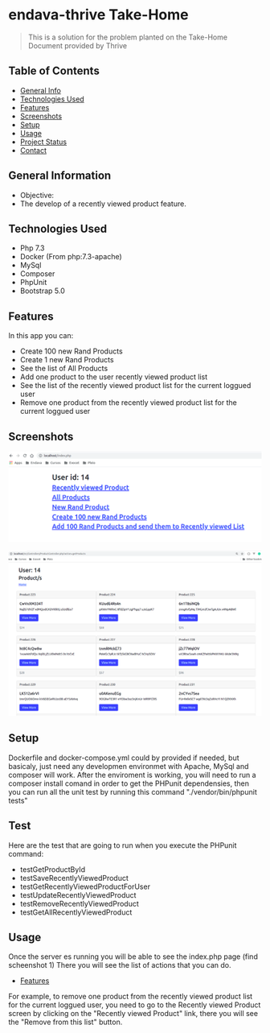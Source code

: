 # endava-thrive Take-Home
> This is a solution for the problem planted on the Take-Home Document provided by Thrive
## Table of Contents
* [General Info](#general-information)
* [Technologies Used](#technologies-used)
* [Features](#features)
* [Screenshots](#screenshots)
* [Setup](#setup)
* [Usage](#usage)
* [Project Status](#project-status)
* [Contact](#contact)
<!-- * [License](#license) -->
## General Information
- Objective:
- The develop of a recently viewed product feature.  

## Technologies Used
- Php 7.3
- Docker (From php:7.3-apache)
- MySql
- Composer
- PhpUnit
- Bootstrap 5.0

## Features
In this app you can:
- Create 100 new Rand Products
- Create 1 new Rand Products
- See the list of All Products
- Add one product to the user recently viewed product list
- See the list of the recently viewed product list for the current loggued user
- Remove one product from the recently viewed product list for the current loggued user


## Screenshots
![Screenshot 1](https://raw.githubusercontent.com/morimartin14/endava-thrive/master/assets/img/screenshots/1.png)

![Screenshot 2](https://raw.githubusercontent.com/morimartin14/endava-thrive/master/assets/img/screenshots/2.png)

## Setup
Dockerfile and docker-compose.yml could by provided if needed, but basicaly, just need any developmen environmet with Apache, MySql and composer will work.
After the enviroment is working, you will need to run a composer install comand in order to get the PHPunit dependensies, then you can run all the unit 
test by running this command "./vendor/bin/phpunit tests"

## Test
Here are the test that are going to run when you execute the PHPunit command:
- testGetProductById
- testSaveRecentlyViewedProduct
- testGetRecentlyViewedProductForUser
- testUpdateRecentlyViewedProduct
- testRemoveRecentlyViewedProduct
- testGetAllRecentlyViewedProduct

## Usage
Once the server es running you will be able to see the index.php page (find scheenshot 1)
There you will see the list of actions that you can do.
* [Features](#features)

For example, to remove one product from the recently viewed product list for the current loggued user, you need to go to the Recently viewed Product screen by
clicking on the "Recently viewed Product" link, there you will see the "Remove from this list" button. 
  
  
  

